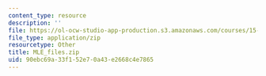 ```yaml
---
content_type: resource
description: ''
file: https://ol-ocw-studio-app-production.s3.amazonaws.com/courses/15-879-research-seminar-in-system-dynamics-spring-2014/90ebc69a33f152e70a43e2668c4e7865_MLE_files.zip
file_type: application/zip
resourcetype: Other
title: MLE_files.zip
uid: 90ebc69a-33f1-52e7-0a43-e2668c4e7865
---
```

